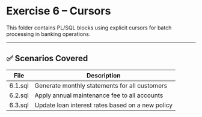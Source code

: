 # Exercise 6 – Cursors

This folder contains PL/SQL blocks using explicit cursors for batch processing in banking operations.

---

## ✅ Scenarios Covered

| File     | Description                                       |
|----------|---------------------------------------------------|
| 6.1.sql  | Generate monthly statements for all customers |
| 6.2.sql  | Apply annual maintenance fee to all accounts                 |
| 6.3.sql  | Update loan interest rates based on a new policy                 |